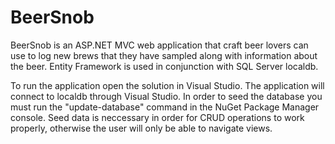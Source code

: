 # BeerSnob
BeerSnob is an ASP.NET MVC web application that craft beer lovers can use to log new brews that they have sampled
along with information about the beer.
Entity Framework is used in conjunction with SQL Server localdb.

To run the application open the solution in Visual Studio.  The application will connect to localdb through Visual Studio.  In order to seed the database you must run the "update-database" command in the NuGet Package Manager console.  Seed data is neccessary in order for CRUD operations to work properly, otherwise the user will only be able to navigate views.
